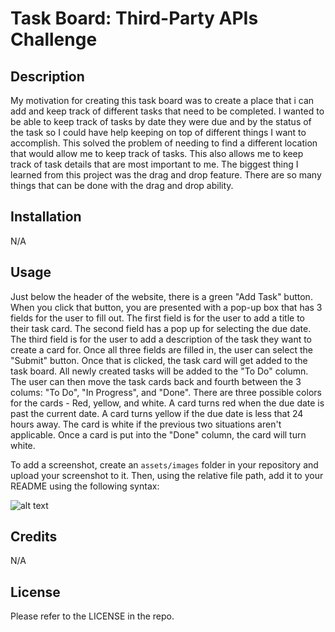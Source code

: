 # Task Board: Third-Party APIs Challenge

## Description

My motivation for creating this task board was to create a place that i can add and keep track of different tasks that need to be completed. I wanted to be able to keep track of tasks by date they were due and by the status of the task so I could have help keeping on top of different things I want to accomplish. This solved the problem of needing to find a different location that would allow me to keep track of tasks. This also allows me to keep track of task details that are most important to me. The biggest thing I learned from this project was the drag and drop feature. There are so many things that can be done with the drag and drop ability.

## Installation

N/A

## Usage

Just below the header of the website, there is a green "Add Task" button. When you click that button, you are presented with a pop-up box that has 3 fields for the user to fill out. The first field is for the user to add a title to their task card. The second field has a pop up for selecting the due date. The third field is for the user to add a description of the task they want to create a card for. Once all three fields are filled in, the user can select the "Submit" button. Once that is clicked, the task card will get added to the task board. All newly created tasks will be added to the "To Do" column. The user can then move the task cards back and fourth between the 3 colums: "To Do", "In Progress", and "Done". There are three possible colors for the cards - Red, yellow, and white. A card turns red when the due date is past the current date. A card turns yellow if the due date is less that 24 hours away. The card is white if the previous two situations aren't applicable. Once a card is put into the "Done" column, the card will turn white.

To add a screenshot, create an `assets/images` folder in your repository and upload your screenshot to it. Then, using the relative file path, add it to your README using the following syntax:

![alt text](assets/images/screenshot.png)

## Credits

N/A

## License

Please refer to the LICENSE in the repo.
